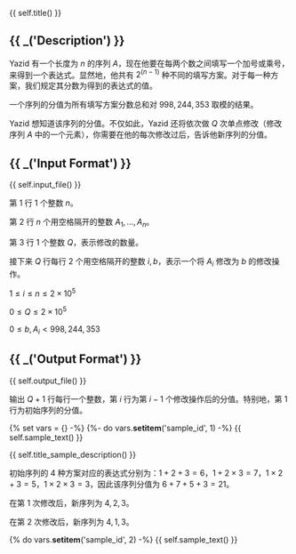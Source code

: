 {{ self.title() }}

## {{ _('Description') }}

Yazid 有一个长度为 $n$ 的序列 $A$，现在他要在每两个数之间填写一个加号或乘号，来得到一个表达式。显然地，他共有 $2^(n-1)$ 种不同的填写方案。对于每一种方案，我们规定其分数为得到的表达式的值。

一个序列的分值为所有填写方案分数总和对 $998,244,353$ 取模的结果。

Yazid 想知道该序列的分值。不仅如此，Yazid 还将依次做 $Q$ 次单点修改（修改序列 $A$ 中的一个元素），你需要在他的每次修改过后，告诉他新序列的分值。

## {{ _('Input Format') }}

{{ self.input_file() }}

第 $1$ 行 $1$ 个整数 $n$。

第 $2$ 行 $n$ 个用空格隔开的整数 $A_1,\dots,A_n$。

第 $3$ 行 $1$ 个整数 $Q$，表示修改的数量。

接下来 $Q$ 行每行 $2$ 个用空格隔开的整数 $i,b$，表示一个将 $A_i$ 修改为 $b$ 的修改操作。

$1\leq i\leq n\leq 2\times 10^5$

$0\leq Q\leq 2\times 10^5$

$0\leq b,A_i < 998,244,353$

## {{ _('Output Format') }}

{{ self.output_file() }}

输出 $Q+1$ 行每行一个整数，第 $i$ 行为第 $i-1$ 个修改操作后的分值。特别地，第 $1$ 行为初始序列的分值。

{% set vars = {} -%}
{%- do vars.__setitem__('sample_id', 1) -%}
{{ self.sample_text() }}

{{ self.title_sample_description() }}

初始序列的 $4$ 种方案对应的表达式分别为：$1+2+3=6$，$1+2\times 3=7$，$1\times 2+3=5$，$1\times 2\times 3=3$，因此该序列分值为 $6+7+5+3=21$。

在第 $1$ 次修改后，新序列为 $4,2,3$。

在第 $2$ 次修改后，新序列为 $4,1,3$。

{% do vars.__setitem__('sample_id', 2) -%}
{{ self.sample_text() }}
